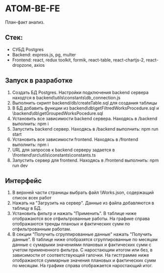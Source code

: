 # ATOM-BE-FE

План-факт анализ.

## Стек:

- СУБД Postgres
- Backend: express.js, pg, multer
- Frontend: react, redux toolkit, formik, react-table, react-chartjs-2, react-dropzone, axios

## Запуск в разработке

1. Создать БД Postgres. Настройки подключения backend сервера находтся в backend\utils\constants\db_connection.js
2. Выполнить скрипт backend/db/createTable.sql для создания таблицы
3. В БД добавить функции из backend\db\getFiltredWorksProcedure.sql и \backend\db\getGroupedWorksPocedure.sql
4. Установить все зависимости backend сервера. Находясь в /backend выполнить: npm i
5. Запустить backend сервер. Находясь в /backend выполнить: npm run start
6. Установить все зависимости frontend. Находясь в /frontend выполнить: npm i
7. URL для запросов к backend серверу задается в \frontend\src\utils\constants\constants.ts
8. Запустить сервер для frontend. Находясь в /frontend выполнить: npm run dev

## Интерфейс

1. В верхней части страницы выбрать файл \Works.json, содержащий список всех работ
2. Нажать на "Загрузить на сервер". Данные из файла добавляются в таблицу в БД.
3. Установить фильтр и нажать "Применить". В таблице ниже отображаются все отфильтрованные работы. На графике справа отображаются тренды планоых и фактических сумм по отфильтрованным работам.
4. В секции "Получить сгруппированные данные" нажать "Получить данные". В таблице ниже отобразятся сгруппированные по месяцам данные с сумарыми значениями плановых и фактических сумм с учетом примененного фильтра. С наростающим итогом или без, в зависимости от соответствующей галочки. На гистграмме ниже отображаются суммарные значения плановых и фактических сумм по месяцам. На графике справа отображается наростающий итог.
